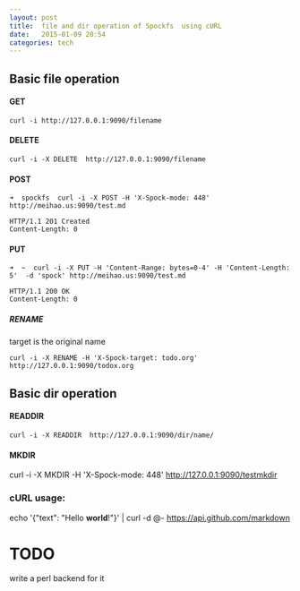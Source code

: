 ```yaml
---
layout: post
title:  file and dir operation of Spockfs  using cURL
date:   2015-01-09 20:54 
categories: tech 
---
```


## Basic file  operation

#### GET
```
curl -i http://127.0.0.1:9090/filename
```

#### DELETE

```
curl -i -X DELETE  http://127.0.0.1:9090/filename
```

#### POST 

```
➜  spockfs  curl -i -X POST -H 'X-Spock-mode: 448' http://meihao.us:9090/test.md

HTTP/1.1 201 Created
Content-Length: 0
```

#### PUT 
```
➜  ~  curl -i -X PUT -H 'Content-Range: bytes=0-4' -H 'Content-Length: 5'  -d 'spock' http://meihao.us:9090/test.md

HTTP/1.1 200 OK
Content-Length: 0
```

#####  RENAME

target is the original name

```
curl -i -X RENAME -H 'X-Spock-target: todo.org' http://127.0.0.1:9090/todox.org
```

## Basic dir operation

#### READDIR
```
curl -i -X READDIR  http://127.0.0.1:9090/dir/name/
```

####  MKDIR 

curl -i -X MKDIR  -H 'X-Spock-mode: 448'  http://127.0.0.1:9090/testmkdir

### cURL usage:

echo '{"text": "Hello **world**!"}' | curl -d @- https://api.github.com/markdown

# TODO

write a perl backend for it


